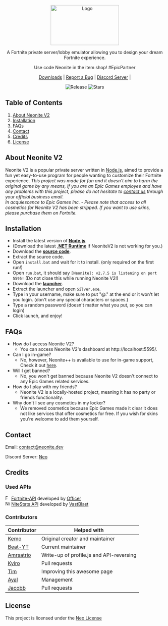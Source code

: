 <!-- PROJECT SHIELDS -->
<!--
*** I'm using markdown "reference style" links for readability.
*** Reference links are enclosed in brackets [ ] instead of parentheses ( ).
*** See the bottom of this document for the declaration of the reference variables
*** for contributors-url, forks-url, etc. This is an optional, concise syntax you may use.
*** https://www.markdownguide.org/basic-syntax/#reference-style-links
-->

<!-- PROJECT LOGO -->

<p align="center">
	<img align="center" src="https://cdn.discordapp.com/attachments/838613584970776608/839187334515130408/neonitev2.png" alt="Logo" width="216" height="127">
</p>
<p align="center">A Fortnite private server/lobby emulator allowing you to design your dream Fortnite experience.</p>
<p align="center">Use code Neonite in the item shop! #EpicPartner</p>
<p align="center">
	<a href="https://github.com/NeoniteDev/NeoniteV2/releases">Downloads</a> | 
	<a href="https://github.com/NeoniteDev/NeoniteV2/issues">Report a Bug</a> |
	<a href="https://dsc.gg/neonite">Discord Server</a> | 
</p>
<p align="center">
    <img alt="Release" src="https://img.shields.io/github/v/release/NeoniteDev/NeoniteV2?color=blue&style=for-the-badge">
    <img alt="Stars" src="https://img.shields.io/github/stars/NeoniteDev/NeoniteV2?color=blue&style=for-the-badge">
</p>



<!-- TABLE OF CONTENTS -->
## Table of Contents

<ol>
    <li><a href="#about-neonite-v2">About Neonite V2</a></li>
    <li><a href="#installation">Installation</a></li>
	  <li><a href="#faqs">FAQs</a></li>
    <li><a href="#contact">Contact</a></li>
    <li><a href="#credits">Credits</a></li>
    <li><a href="#license">License</a></li>
</ol>

<!-- ABOUT NEONITEV2 -->
## About Neonite V2

Neonite V2 is a popular private server written in [Node.js](https://nodejs.org/en/download/current/), aimed to provide a fun yet easy-to-use program for people wanting to customize their Fortnite experience.
_This project was made for fun and it doesn't aim to harm the original game by any means, If you are an Epic Games employee and have any problems with this project, please do not hesitate to [contact us](#contact) through your official business email._ <br>
_In acquiescence to Epic Games Inc. - Please note that access to all cosmetics for Neonite V2 has been stripped. If you want to use skins, please purchase them on Fortnite._

<!-- INSTALL -->
## Installation

- Install the latest version of **[Node.js](https://nodejs.org/en/download/current/)**. 
- (Download the latest **[.NET Runtime](https://dotnet.microsoft.com/download)** if NeoniteV2 is not working for you.)
- Download the **[source code](https://github.com/NeoniteDev/NeoniteV2/releases)**.
- Extract the source code.
- Open `install.bat` and wait for it to install. (only required on the first run!)	
- Open `run.bat`, it should say `[Neonite]: v2.7.5 is listening on port 5595!` (Do not close this while running Neonite V2!)	
- Download the **[launcher](https://github.com/NeoniteDev/NeoniteV2/blob/main/public/Launcher.zip?raw=true)**.	
- Extract the launcher and open `Silver.exe`.
- Type in your username, make sure to put "@." at the end or it won't let you login. (don't use any special characters or spaces.)
- Type a random password (doesn't matter what you put, so you can login)	
- Click launch, and enjoy!

<!-- FAQs -->
## FAQs

 * How do I access Neonite V2?
   * You can access Neonite V2's dashboard at http://localhost:5595/.
 * Can I go in-game?
   * No, however, Neonite++ is available to use for in-game support, Check it out [here](https://github.com/NeoniteDev/NeonitePP).
 * Will I get banned?
   * No, you won't get banned because Neonite V2 doesn't connect to any Epic Games related services.
 * How do I play with my friends?
   * Neonite V2 is a locally-hosted project, meaning it has no party or friends functionality.
 * Why don't I see any cosmetics in my locker?
   * We removed cosmetics because Epic Games made it clear it does not like services that offer cosmetics for free. If you wish for skins you're welcome to add them yourself.

<!-- CONTACT -->
## Contact

Email: <a href="mailto:contact@neonite.dev">contact@neonite.dev</a>

Discord Server: [Neo](https://dsc.gg/neo)


<!-- CREDITS -->
## Credits

### Used APIs
<img src="https://fortnite-api.com/assets/img/logo.png" width="15" title="Fortnite-API"> [Fortnite-API](https://fortnite-api.com/) developed by [Officer](https://github.com/NotOfficer) <br>
<img src="https://api.nitestats.com/v1/static/ns-logo.png" width="15" title="NiteStats-API"> [NiteStats API](https://nitestats.com/) developed by [VastBlast](https://github.com/VastBlast)

### Contributors

| Contributor | Helped with |
| ----------- | ----------- |
| [Kemo](https://github.com/kem0o)  | Original creator and maintainer |
| [Beat-YT](https://github.com/Beat-YT)   | Current maintainer |
| [Amrsatrio](https://github.com/Amrsatrio)  | Write-up of profile.js and API-reversing |
| [Kyiro](https://github.com/Kyiro)   | Pull requests |
| [Tim](https://github.com/timjans01)   | Improving this awesome page |
| [Ayal](https://github.com/AyalX)   | Management |
| [Jacobb](https://github.com/Jacobb626)   | Pull requests |



<!-- LICENSE -->
## License

This project is licensed under the [Neo License](https://github.com/NeoniteDev/NeoniteV2/blob/main/LICENSE)
